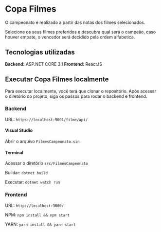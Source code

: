 # Copa Filmes

O campeonato é realizado a partir das notas dos filmes selecionados.

Selecione os seus filmes preferidos e descubra qual será o campeão, caso houver empate, o vencedor será decidido pela ordem alfabetica. 


## Tecnologias utilizadas

**Backend:** ASP.NET CORE 3.1
**Frontend:** ReactJS

## Executar Copa Filmes localmente

Para executar localmente, você terá que clonar o repositório. Após acessar o diretório do projeto, siga os passos para rodar o backend e frontend.
 
### Backend
URL: `https://localhost:5001/filme/api/`

#### Visual Studio 
Abrir o arquivo `FilmesCampeonato.sin`

#### Terminal 
Acessar o diretório `src/FilmesCampeonato`

Buildar:  `dotnet build`

Executar: `dotnet watch run`

### Frontend
URL: `http://localhost:3000/`

NPM: `npm install && npm start`

YARN: `yarn install && yarn start`
